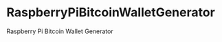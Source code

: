 RaspberryPiBitcoinWalletGenerator
=================================

Raspberry Pi Bitcoin Wallet Generator
